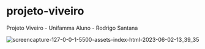 # projeto-viveiro
Projeto Viveiro - Unifamma
Aluno - Rodrigo Santana

![screencapture-127-0-0-1-5500-assets-index-html-2023-06-02-13_39_35](https://github.com/rodriigosq/projeto-viveiro/assets/135241816/00d4feb7-9f4a-4fa5-8f07-bb6654298f7e)

